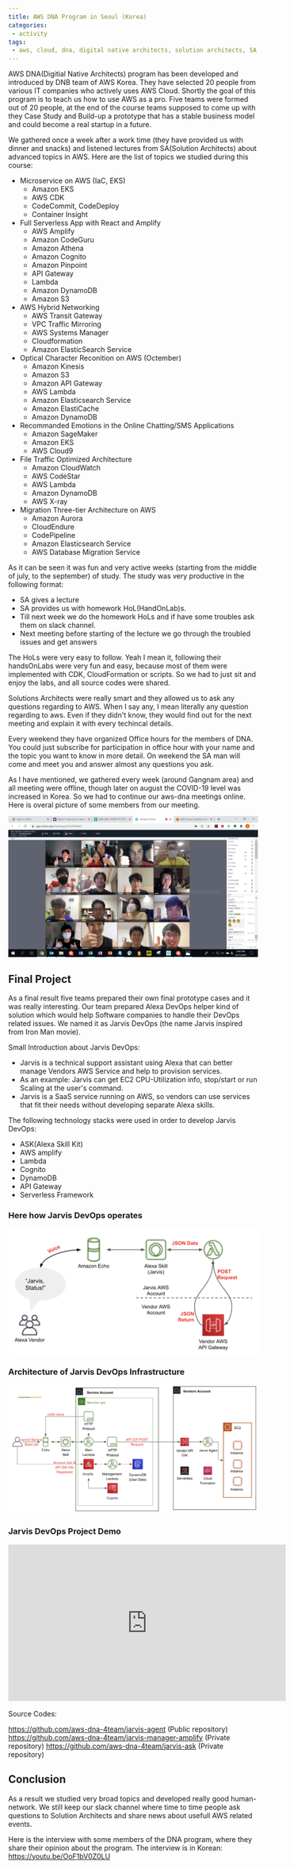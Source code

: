 ```yaml
---
title: AWS DNA Program in Seoul (Korea)
categories:
 - activity
tags:
 - aws, cloud, dna, digital native architects, solution architects, SA
---
```


AWS DNA(Digitial Native Architects) program has been developed and introduced by DNB team of AWS Korea. They have selected 20 people from various IT companies who actively uses AWS Cloud. Shortly the goal of this program is to teach us how to use AWS as a pro. Five teams were formed out of 20 people, at the end of the course teams supposed to come up with they Case Study and Build-up a prototype that has a stable business model and could become a real startup in a future.

We gathered once a week after a work time (they have provided us with dinner and snacks) and listened lectures from SA(Solution Architects) about advanced topics in AWS. Here are the list of topics we studied during this course:

- Microservice on AWS (IaC, EKS)
    - Amazon EKS
    - AWS CDK
    - CodeCommit, CodeDeploy
    - Container Insight
- Full Serverless App with React and Amplify
    - AWS Amplify
    - Amazon CodeGuru
    - Amazon Athena
    - Amazon Cognito
    - Amazon Pinpoint
    - API Gateway
    - Lambda
    - Amazon DynamoDB
    - Amazon S3
- AWS Hybrid Networking
    - AWS Transit Gateway
    - VPC Traffic Mirroring
    - AWS Systems Manager
    - Cloudformation
    - Amazon ElasticSearch Service
- Optical Character Reconition on AWS (Octember)
    - Amazon Kinesis
    - Amazon S3
    - Amazon API Gateway
    - AWS Lambda
    - Amazon Elasticsearch Service
    - Amazon ElastiCache
    - Amazon DynamoDB
- Recommanded Emotions in the Online Chatting/SMS Applications
    - Amazon SageMaker
    - Amazon EKS
    - AWS Cloud9
- File Traffic Optimized Architecture
    - Amazon CloudWatch
    - AWS CodeStar
    - AWS Lambda
    - Amazon DynamoDB
    - AWS X-ray
- Migration Three-tier Architecture on AWS
    - Amazon Aurora
    - CloudEndure
    - CodePipeline
    - Amazon Elasticsearch Service
    - AWS Database Migration Service

As it can be seen it was fun and very active weeks (starting from the middle of july, to the september) of study. The study was very productive in the following format:
- SA gives a lecture 
- SA provides us with homework HoL(HandOnLab)s. 
- Till next week we do the homework HoLs and if have some troubles ask them on slack channel. 
- Next meeting before starting of the lecture we go through the troubled issues and get answers

The HoLs were very easy to follow. Yeah I mean it, following their handsOnLabs were very fun and easy, because most of them were implemented with CDK, CloudFormation or scripts. So we had to just sit and enjoy the labs, and all source codes were shared.

Solutions Architects were really smart and they allowed us to ask any questions regarding to AWS. When I say any, I mean literally any question regarding to aws. Even if they didn't know, they would find out for the next meeting and explain it with every techincal details.

Every weekend they have organized Office hours for the members of DNA. You could just subscribe for participation in office hour with your name and the topic you want to know in more detail. On weekend the SA man will come and meet you and answer almost any questions you ask.

As I have mentioned, we gathered every week (around Gangnam area) and all meeting were offline, though later on august the COVID-19 level was increased in Korea. So we had to continue our aws-dna meetings online. Here is overal picture of some members from our meeting.

![img](/assets/2020/aws/dna/online-gathered-picture.png)

## Final Project

As a final result five teams prepared their own final prototype cases and it was really interesting. Our team prepared Alexa DevOps helper kind of solution which would help Software companies to handle their DevOps related issues. We named it as Jarvis DevOps (the name Jarvis inspired from Iron Man movie).

Small Introduction about Jarvis DevOps:
- Jarvis is a technical support assistant using Alexa that can better manage Vendors AWS Service and help to provision services.
- As an example: Jarvis can get EC2 CPU-Utilization info, stop/start or run Scaling at the user's command.
- Jarvis is a SaaS service running on AWS, so vendors can use services that fit their needs without developing separate Alexa skills.

The following technology stacks were used in order to develop Jarvis DevOps:
- ASK(Alexa Skill Kit)
- AWS amplify
- Lambda
- Cognito
- DynamoDB
- API Gateway
- Serverless Framework

### Here how Jarvis DevOps operates

![img](/assets/2020/aws/dna/jarvisHowItWorks.png)

### Architecture of Jarvis DevOps Infrastructure

![img](/assets/2020/aws/dna/jarvisDevOpsArchitecture.png)

### Jarvis DevOps Project Demo

<iframe width="560" height="315" src="https://www.youtube.com/embed/HM7ILoL-tkk" frameborder="0" allow="accelerometer; autoplay; clipboard-write; encrypted-media; gyroscope; picture-in-picture" allowfullscreen></iframe>

Source Codes:

https://github.com/aws-dna-4team/jarvis-agent (Public repository)
https://github.com/aws-dna-4team/jarvis-manager-amplify (Private repository)
https://github.com/aws-dna-4team/jarvis-ask (Private repository)


## Conclusion

As a result we studied very broad topics and developed really good human-network. We still keep our slack channel where time to time people ask questions to Solution Architects and share news about usefull AWS related events.

Here is the interview with some members of the DNA program, where they share their opinion about the program. The interview is in Korean: https://youtu.be/OoF1bV0Z0LU

